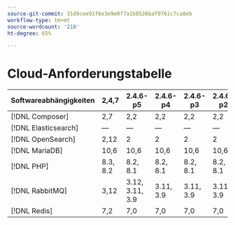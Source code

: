 ```yaml
---
source-git-commit: 31d9cee91f6e3e9e0f7a1b8526baf9761c7ca8eb
workflow-type: tm+mt
source-wordcount: '210'
ht-degree: 65%

---
```

# Cloud-Anforderungstabelle

<table style="table-layout:auto">
  <thead>
    <tr>
      <th>
        Softwareabhängigkeiten
      </th>
      <th>2,4,7</th>
      <th>2.4.6-p5</th>
      <th>2.4.6-p4</th>
      <th>2.4.6-p3</th>
      <th>2.4.6-p2</th>
      <th>2.4.6-p1</th>
      <th>2,4,6</th>
      <th>2.4.5-p7</th>
      <th>2.4.5-p6</th>
      <th>2.4.5-p5</th>
      <th>2.4.5-p4</th>
      <th>2.4.5-p3</th>
      <th>2.4.5-p2</th>
      <th>2.4.5-p1</th>
      <th>2,4,5</th>
      <th>2.4.4-p8</th>
      <th>2.4.4-p7</th>
      <th>2.4.4-p6</th>
      <th>2.4.4-p5</th>
      <th>2.4.4-p4</th>
      <th>2.4.4-p3</th>
      <th>2.4.4-p2</th>
      <th>2.4.4-p1</th>
      <th>2,4,4</th>
      <th>2.4.3-p3</th>
      <th>2.4.2-p2</th>
    </tr>
  </thead>
  <tbody>
    <tr>
      <td><span class="uicontrol">[!DNL Composer]</span></td>
      <td>
            2,7
      </td>
      <td>
            2,2
      </td>
      <td>
            2,2
      </td>
      <td>
            2,2
      </td>
      <td>
            2,2
      </td>
      <td>
            2,2
      </td>
      <td>
            2,2
      </td>
      <td>
            2,2
      </td>
      <td>
            2,2
      </td>
      <td>
            2,2
      </td>
      <td>
            2,2
      </td>
      <td>
            2,2
      </td>
      <td>
            2,2
      </td>
      <td>
            2,2
      </td>
      <td>
            2,2
      </td>
      <td>
            2,2
      </td>
      <td>
            2,2
      </td>
      <td>
            2,2
      </td>
      <td>
            2,2
      </td>
      <td>
            2,2
      </td>
      <td>
            2,2
      </td>
      <td>
            2,1
      </td>
      <td>
            2,1
      </td>
      <td>
            2,1
      </td>
      <td>
            1
      </td>
      <td>
            1
      </td>
    </tr>
    <tr>
      <td><span class="uicontrol">[!DNL Elasticsearch]</span></td>
      <td>
          —
      </td>
      <td>
          —
      </td>
      <td>
          —
      </td>
      <td>
          —
      </td>
      <td>
          —
      </td>
      <td>
          —
      </td>
      <td>
          —
      </td>
      <td>
          —
      </td>
      <td>
          —
      </td>
      <td>
          —
      </td>
      <td>
          —
      </td>
      <td>
          —
      </td>
      <td>
          —
      </td>
      <td>
          —
      </td>
      <td>
          —
      </td>
      <td>
          —
      </td>
      <td>
          —
      </td>
      <td>
          —
      </td>
      <td>
          —
      </td>
      <td>
          —
      </td>
      <td>
          —
      </td>
      <td>
          —
      </td>
      <td>
          —
      </td>
      <td>
          —
      </td>
      <td>
          —
      </td>
      <td>
            7,9
      </td>
    </tr>
    <tr>
      <td><span class="uicontrol">[!DNL OpenSearch]</span></td>
      <td>
            2,12
      </td>
      <td>
            2
      </td>
      <td>
            2
      </td>
      <td>
            2
      </td>
      <td>
            2
      </td>
      <td>
            2
      </td>
      <td>
            2
      </td>
      <td>
            1,3
      </td>
      <td>
            1,2
      </td>
      <td>
            1,2
      </td>
      <td>
            1,2
      </td>
      <td>
            1,2
      </td>
      <td>
            1,2
      </td>
      <td>
            1,2
      </td>
      <td>
            1,2
      </td>
      <td>
            1,3
      </td>
      <td>
            1,2
      </td>
      <td>
            1,2
      </td>
      <td>
            1,2
      </td>
      <td>
            1,2
      </td>
      <td>
            1,2
      </td>
      <td>
            1,2
      </td>
      <td>
            1,2
      </td>
      <td>
            1,2
      </td>
      <td>
            1,2
      </td>
      <td>
          —
      </td>
    </tr>
    <tr>
      <td><span class="uicontrol">[!DNL MariaDB]</span></td>
      <td>
            10,6
      </td>
      <td>
            10,6
      </td>
      <td>
            10,6
      </td>
      <td>
            10,6
      </td>
      <td>
            10,6
      </td>
      <td>
            10,6
      </td>
      <td>
            10,6
      </td>
      <td>
            10,4
      </td>
      <td>
            10,4
      </td>
      <td>
            10,4
      </td>
      <td>
            10,4
      </td>
      <td>
            10,4
      </td>
      <td>
            10,4
      </td>
      <td>
            10,4
      </td>
      <td>
            10,4
      </td>
      <td>
            10,4
      </td>
      <td>
            10,4
      </td>
      <td>
            10,4
      </td>
      <td>
            10,4
      </td>
      <td>
            10,4
      </td>
      <td>
            10,4
      </td>
      <td>
            10,4
      </td>
      <td>
            10,4
      </td>
      <td>
            10,4
      </td>
      <td>
            10,4
      </td>
      <td>
            10,4
      </td>
    </tr>
    <tr>
      <td><span class="uicontrol">[!DNL PHP]</span></td>
      <td>
            8.3, 8.2
      </td>
      <td>
            8.2, 8.1
      </td>
      <td>
            8.2, 8.1
      </td>
      <td>
            8.2, 8.1
      </td>
      <td>
            8.2, 8.1
      </td>
      <td>
            8.2, 8.1
      </td>
      <td>
            8.2, 8.1
      </td>
      <td>
            8,1
      </td>
      <td>
            8,1
      </td>
      <td>
            8,1
      </td>
      <td>
            8,1
      </td>
      <td>
            8,1
      </td>
      <td>
            8,1
      </td>
      <td>
            8,1
      </td>
      <td>
            8,1
      </td>
      <td>
            8,1
      </td>
      <td>
            8,1
      </td>
      <td>
            8,1
      </td>
      <td>
            8,1
      </td>
      <td>
            8,1
      </td>
      <td>
            8,1
      </td>
      <td>
            8,1
      </td>
      <td>
            8,1
      </td>
      <td>
            8,1
      </td>
      <td>
            7,4
      </td>
      <td>
            7,4
      </td>
    </tr>
    <tr>
      <td><span class="uicontrol">[!DNL RabbitMQ]</span></td>
      <td>
            3,12
      </td>
      <td>
            3.12, 3.11, 3.9
      </td>
      <td>
            3.11, 3.9
      </td>
      <td>
            3.11, 3.9
      </td>
      <td>
            3.11, 3.9
      </td>
      <td>
            3.11, 3.9
      </td>
      <td>
            3.11, 3.9
      </td>
      <td>
            3.11, 3.9
      </td>
      <td>
            3.11, 3.9
      </td>
      <td>
            3.11, 3.9
      </td>
      <td>
            3.11, 3.9
      </td>
      <td>
            3.11, 3.9
      </td>
      <td>
            3,9
      </td>
      <td>
            3,9
      </td>
      <td>
            3,9
      </td>
      <td>
            3,9
      </td>
      <td>
            3,9
      </td>
      <td>
            3,9
      </td>
      <td>
            3,9
      </td>
      <td>
            3,9
      </td>
      <td>
            3,9
      </td>
      <td>
            3,9
      </td>
      <td>
            3,9
      </td>
      <td>
            3,9
      </td>
      <td>
            3,8
      </td>
      <td>
            3,8
      </td>
    </tr>
    <tr>
      <td><span class="uicontrol">[!DNL Redis]</span></td>
      <td>
            7,2
      </td>
      <td>
            7,0
      </td>
      <td>
            7,0
      </td>
      <td>
            7,0
      </td>
      <td>
            7,0
      </td>
      <td>
            7,0
      </td>
      <td>
            7,0
      </td>
      <td>
            7,0
      </td>
      <td>
            6,2
      </td>
      <td>
            6,2
      </td>
      <td>
            6,2
      </td>
      <td>
            6,2
      </td>
      <td>
            6,2
      </td>
      <td>
            6,2
      </td>
      <td>
            6,2
      </td>
      <td>
            7,0
      </td>
      <td>
            6,2
      </td>
      <td>
            6,2
      </td>
      <td>
            6,2
      </td>
      <td>
            6,2
      </td>
      <td>
            6,2
      </td>
      <td>
            6,2
      </td>
      <td>
            6,2
      </td>
      <td>
            6,2
      </td>
      <td>
            6,0
      </td>
      <td>
            6,0
      </td>
    </tr>
  </tbody>
</table>
